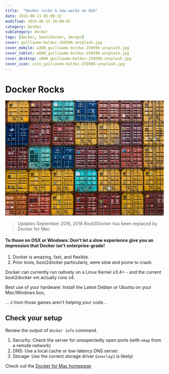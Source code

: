 ```yaml
---
title:  "Docker rocks & now works on OSX"
date: 2015-06-11 05:00:12
modified: 2015-06-15 10:00:01
category: DevOps
subCategory: docker
tags: [docker, boot2docker, devops]
cover: guillaume-bolduc-259596-unsplash.jpg
cover_mobile: w300_guillaume-bolduc-259596-unsplash.jpg
cover_tablet: w600_guillaume-bolduc-259596-unsplash.jpg
cover_desktop: w900_guillaume-bolduc-259596-unsplash.jpg
cover_icon: icon_guillaume-bolduc-259596-unsplash.jpg
---
```


# Docker Rocks

![credit: guillaume-bolduc-259596-unsplash.jpg](guillaume-bolduc-259596-unsplash.jpg)


> Updates September 2016, 2018
> Boot2Docker has been replaced by Docker for Mac

#### To those on OSX or Windows: Don't let a slow experience give you an impression that Docker isn't enterprise-grade!

1. Docker is amazing, fast, and flexible.
1. Prior tools, boot2docker particularly, were slow and prone to crash.

 Docker can currently run natively on a Linux Kernel v3.4+ - and the current boot2docker vm actually runs v4.

 Best use of your hardware: Install the Latest Debian or Ubuntu on your Mac/Windows box,

 ... c'mon those games aren't helping your code...

## Check your setup

Review the output of `docker info` command.

1. Security: Check the server for unexpectedly open ports (with `nmap` from a remote network)
1. DNS: Use a local cache or low-latency DNS server.
1. Storage: Use the correct storage driver (`overlay2` is likely)

Check out the [Docker for Mac homepage](https://docs.docker.com/docker-for-mac/install/)


